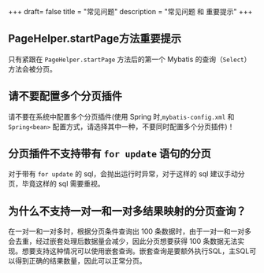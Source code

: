 +++
draft= false
title = "常见问题"
description = "常见问题 和 重要提示"
+++

## PageHelper.startPage方法重要提示

只有紧跟在 `PageHelper.startPage` 方法后的第一个 Mybatis 的查询（`Select`）方法会被分页。

## 请不要配置多个分页插件

请不要在系统中配置多个分页插件(使用 Spring 时,`mybatis-config.xml` 和 `Spring<bean>` 配置方式，请选择其中一种，不要同时配置多个分页插件)！

## 分页插件不支持带有 `for update` 语句的分页

对于带有 `for update` 的 sql，会抛出运行时异常，对于这样的 sql 建议手动分页，毕竟这样的 sql 需要重视。

## 为什么不支持一对一和一对多结果映射的分页查询？

在一对一和一对多时，根据分页条件查询出 100 条数据时，由于一对一和一对多会去重，经过嵌套处理后数据量会减少，因此分页想要获得 100 条数据无法实现。想要支持这种情况可以使用嵌套查询。嵌套查询是要额外执行SQL，主SQL可以得到正确的结果数量，因此可以正常分页。

